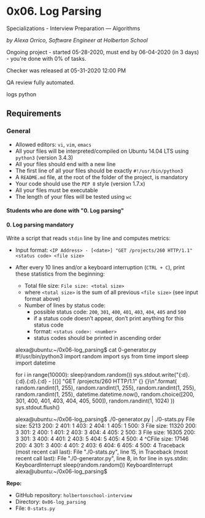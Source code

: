 0x06. Log Parsing
=================

Specializations - Interview Preparation ― Algorithms

_by Alexa Orrico, Software Engineer at Holberton School_

Ongoing project - started 05-28-2020, must end by 06-04-2020 (in 3 days) - you're done with 0% of tasks.

Checker was released at 05-31-2020 12:00 PM

QA review fully automated.

logs python

Requirements
------------

### General

*   Allowed editors: `vi`, `vim`, `emacs`
*   All your files will be interpreted/compiled on Ubuntu 14.04 LTS using `python3` (version 3.4.3)
*   All your files should end with a new line
*   The first line of all your files should be exactly `#!/usr/bin/python3`
*   A `README.md` file, at the root of the folder of the project, is mandatory
*   Your code should use the `PEP 8` style (version 1.7.x)
*   All your files must be executable
*   The length of your files will be tested using `wc`



#### Students who are done with "0. Log parsing"

#### 0\. Log parsing mandatory

Write a script that reads `stdin` line by line and computes metrics:

*   Input format: `<IP Address> - [<date>] "GET /projects/260 HTTP/1.1" <status code> <file size>`
*   After every 10 lines and/or a keyboard interruption (`CTRL + C`), print these statistics from the beginning:
    *   Total file size: `File size: <total size>`
    *   where `<total size>` is the sum of all previous `<file size>` (see input format above)
    *   Number of lines by status code:
        *   possible status code: `200`, `301`, `400`, `401`, `403`, `404`, `405` and `500`
        *   if a status code doesn’t appear, don’t print anything for this status code
        *   format: `<status code>: <number>`
        *   status codes should be printed in ascending order

    alexa@ubuntu:~/0x06-log_parsing$ cat 0-generator.py
    #!/usr/bin/python3
    import random
    import sys
    from time import sleep
    import datetime
    
    for i in range(10000):
        sleep(random.random())
        sys.stdout.write("{:d}.{:d}.{:d}.{:d} - [{}] \"GET /projects/260 HTTP/1.1\" {} {}\n".format(
            random.randint(1, 255), random.randint(1, 255), random.randint(1, 255), random.randint(1, 255),
            datetime.datetime.now(),
            random.choice([200, 301, 400, 401, 403, 404, 405, 500]),
            random.randint(1, 1024)
        ))
        sys.stdout.flush()
    
    alexa@ubuntu:~/0x06-log_parsing$ ./0-generator.py | ./0-stats.py 
    File size: 5213
    200: 2
    401: 1
    403: 2
    404: 1
    405: 1
    500: 3
    File size: 11320
    200: 3
    301: 2
    400: 1
    401: 2
    403: 3
    404: 4
    405: 2
    500: 3
    File size: 16305
    200: 3
    301: 3
    400: 4
    401: 2
    403: 5
    404: 5
    405: 4
    500: 4
    ^CFile size: 17146
    200: 4
    301: 3
    400: 4
    401: 2
    403: 6
    404: 6
    405: 4
    500: 4
    Traceback (most recent call last):
      File "./0-stats.py", line 15, in <module>
    Traceback (most recent call last):
      File "./0-generator.py", line 8, in <module>
        for line in sys.stdin:
    KeyboardInterrupt
        sleep(random.random())
    KeyboardInterrupt
    alexa@ubuntu:~/0x06-log_parsing$ 
    

**Repo:**

*   GitHub repository: `holbertonschool-interview`
*   Directory: `0x06-log_parsing`
*   File: `0-stats.py`